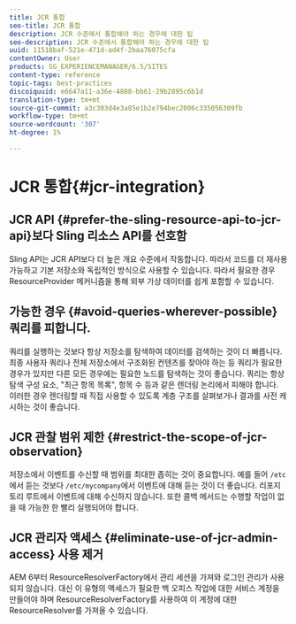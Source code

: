 ```yaml
---
title: JCR 통합
seo-title: JCR 통합
description: JCR 수준에서 통합해야 하는 경우에 대한 팁
seo-description: JCR 수준에서 통합해야 하는 경우에 대한 팁
uuid: 11518baf-521e-471d-ad4f-2baa76075cfa
contentOwner: User
products: SG_EXPERIENCEMANAGER/6.5/SITES
content-type: reference
topic-tags: best-practices
discoiquuid: e6647a11-a36e-4808-bb61-29b2895c6b1d
translation-type: tm+mt
source-git-commit: a3c303d4e3a85e1b2e794bec2006c335056309fb
workflow-type: tm+mt
source-wordcount: '307'
ht-degree: 1%

---
```



# JCR 통합{#jcr-integration}

## JCR API {#prefer-the-sling-resource-api-to-jcr-api}보다 Sling 리소스 API를 선호함

Sling API는 JCR API보다 더 높은 개요 수준에서 작동합니다. 따라서 코드를 더 재사용 가능하고 기본 저장소와 독립적인 방식으로 사용할 수 있습니다. 따라서 필요한 경우 ResourceProvider 메커니즘을 통해 외부 가상 데이터를 쉽게 포함할 수 있습니다.

## 가능한 경우 {#avoid-queries-wherever-possible} 쿼리를 피합니다.

쿼리를 실행하는 것보다 항상 저장소를 탐색하여 데이터를 검색하는 것이 더 빠릅니다. 최종 사용자 쿼리나 전체 저장소에서 구조화된 컨텐츠를 찾아야 하는 등 쿼리가 필요한 경우가 있지만 다른 모든 경우에는 필요한 노드를 탐색하는 것이 좋습니다. 쿼리는 항상 탐색 구성 요소, &quot;최근 항목 목록&quot;, 항목 수 등과 같은 렌더링 논리에서 피해야 합니다. 이러한 경우 렌더링할 때 직접 사용할 수 있도록 계층 구조를 살펴보거나 결과를 사전 캐시하는 것이 좋습니다.

## JCR 관찰 범위 제한 {#restrict-the-scope-of-jcr-observation}

저장소에서 이벤트를 수신할 때 범위를 최대한 좁히는 것이 중요합니다. 예를 들어 `/etc`에서 듣는 것보다 `/etc/mycompany`에서 이벤트에 대해 듣는 것이 더 좋습니다. 리포지토리 루트에서 이벤트에 대해 수신하지 않습니다. 또한 콜백 메서드는 수행할 작업이 없을 때 가능한 한 빨리 실행되어야 합니다.

## JCR 관리자 액세스 {#eliminate-use-of-jcr-admin-access} 사용 제거

AEM 6부터 ResourceResolverFactory에서 관리 세션을 가져와 로그인 관리가 사용되지 않습니다. 대신 이 유형의 액세스가 필요한 백 오피스 작업에 대한 서비스 계정을 만들어야 하며 ResourceResolverFactory를 사용하여 이 계정에 대한 ResourceResolver를 가져올 수 있습니다.
